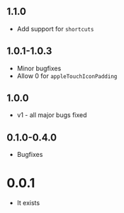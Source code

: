 ## 1.1.0
- Add support for `shortcuts`
## 1.0.1-1.0.3
- Minor bugfixes
- Allow 0 for `appleTouchIconPadding`
## 1.0.0
- v1 - all major bugs fixed
## 0.1.0-0.4.0
- Bugfixes
# 0.0.1
- It exists
